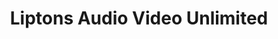 ---
title: "Liptons Audio Video Unlimited"
url: /newmarket/liptons-audio-video-unlimited/
shop: electronics
---